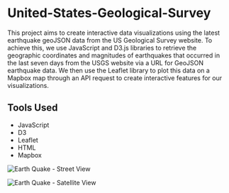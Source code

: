 # United-States-Geological-Survey
This project aims to create interactive data visualizations using the latest earthquake geoJSON data from the US Geological Survey website. To achieve this, we use JavaScript and D3.js libraries to retrieve the geographic coordinates and magnitudes of earthquakes that occurred in the last seven days from the USGS website via a URL for GeoJSON earthquake data. We then use the Leaflet library to plot this data on a Mapbox map through an API request to create interactive features for our visualizations.

## Tools Used
- JavaScript
- D3
- Leaflet
- HTML
- Mapbox


![Earth Quake - Street View](https://user-images.githubusercontent.com/24644072/219534369-cde7457c-1b37-4211-b12a-3ccf7ed0b03c.PNG)


![Earth Quake - Satellite View](https://user-images.githubusercontent.com/24644072/219534381-d3c87cfe-53d9-44a9-912d-c891fa97eb0e.PNG)
